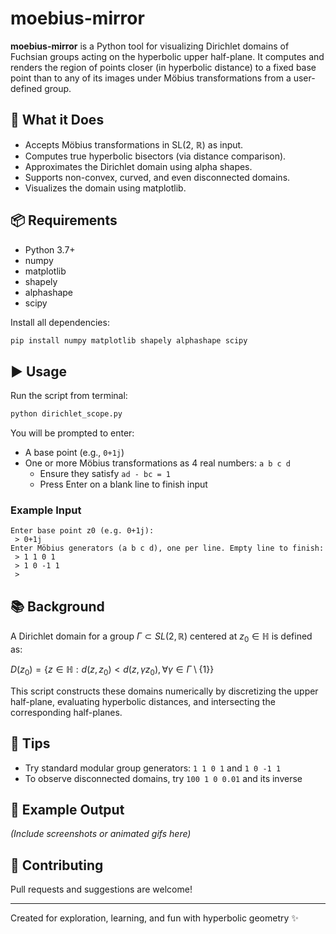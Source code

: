 # moebius-mirror

**moebius-mirror** is a Python tool for visualizing Dirichlet domains of Fuchsian groups acting on the hyperbolic upper half-plane. It computes and renders the region of points closer (in hyperbolic distance) to a fixed base point than to any of its images under Möbius transformations from a user-defined group.

## 📐 What it Does
- Accepts Möbius transformations in SL(2, ℝ) as input.
- Computes true hyperbolic bisectors (via distance comparison).
- Approximates the Dirichlet domain using alpha shapes.
- Supports non-convex, curved, and even disconnected domains.
- Visualizes the domain using matplotlib.

## 📦 Requirements
- Python 3.7+
- numpy
- matplotlib
- shapely
- alphashape
- scipy

Install all dependencies:
```bash
pip install numpy matplotlib shapely alphashape scipy
```

## ▶️ Usage
Run the script from terminal:
```bash
python dirichlet_scope.py
```

You will be prompted to enter:
- A base point (e.g., `0+1j`)
- One or more Möbius transformations as 4 real numbers: `a b c d`
  - Ensure they satisfy `ad - bc = 1`
  - Press Enter on a blank line to finish input

### Example Input
```
Enter base point z0 (e.g. 0+1j):
 > 0+1j
Enter Möbius generators (a b c d), one per line. Empty line to finish:
 > 1 1 0 1
 > 1 0 -1 1
 >
```

## 📚 Background
A Dirichlet domain for a group $\Gamma \subset SL(2, \mathbb{R})$ centered at $z_0 \in \mathbb{H}$ is defined as:

$D(z_0) = \{ z \in \mathbb{H} : d(z, z_0) < d(z, \gamma z_0), \forall \gamma \in \Gamma \setminus \{1\} \}$

This script constructs these domains numerically by discretizing the upper half-plane, evaluating hyperbolic distances, and intersecting the corresponding half-planes.

## 🧪 Tips
- Try standard modular group generators: `1 1 0 1` and `1 0 -1 1`
- To observe disconnected domains, try `100 1 0 0.01` and its inverse

## 📸 Example Output
_(Include screenshots or animated gifs here)_

## 🙋 Contributing
Pull requests and suggestions are welcome!

---
Created for exploration, learning, and fun with hyperbolic geometry ✨

